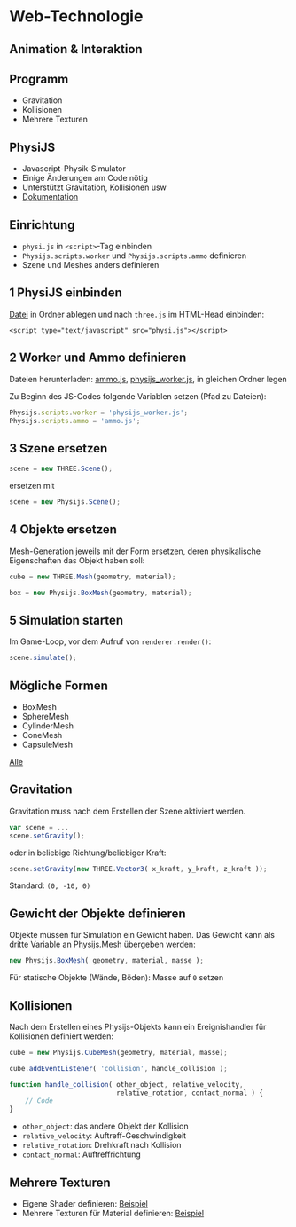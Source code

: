 # Web-Technologie

## Animation & Interaktion



## Programm

* Gravitation
* Kollisionen
* Mehrere Texturen



## PhysiJS

* Javascript-Physik-Simulator
* Einige Änderungen am Code nötig
* Unterstützt Gravitation, Kollisionen usw
* [Dokumentation](https://github.com/chandlerprall/Physijs/wiki)


## Einrichtung

* `physi.js` in `<script>`-Tag einbinden
* `Physijs.scripts.worker` und `Physijs.scripts.ammo` definieren
* Szene und Meshes anders definieren



## 1 PhysiJS einbinden

[Datei](https://raw.githubusercontent.com/chandlerprall/Physijs/master/physi.js) in Ordner ablegen und nach `three.js` im HTML-Head einbinden:

    <script type="text/javascript" src="physi.js"></script>


## 2 Worker und Ammo definieren

Dateien herunterladen: [ammo.js](https://raw.githubusercontent.com/kripken/ammo.js/master/builds/ammo.js), [physijs_worker.js](https://github.com/chandlerprall/Physijs/raw/master/physijs_worker.js), in gleichen Ordner legen

Zu Beginn des JS-Codes folgende Variablen setzen (Pfad zu Dateien):

```js
Physijs.scripts.worker = 'physijs_worker.js';
Physijs.scripts.ammo = 'ammo.js';
```


## 3 Szene ersetzen

```js
scene = new THREE.Scene();
```
 ersetzen mit

 ```js
scene = new Physijs.Scene();
 ```


## 4 Objekte ersetzen

Mesh-Generation jeweils mit der Form ersetzen, deren physikalische Eigenschaften das Objekt haben soll:

```js
cube = new THREE.Mesh(geometry, material);
```

```js
box = new Physijs.BoxMesh(geometry, material);
```


## 5 Simulation starten

Im Game-Loop, vor dem Aufruf von `renderer.render()`:

```js
scene.simulate();
```


## Mögliche Formen

* BoxMesh
* SphereMesh
* CylinderMesh
* ConeMesh
* CapsuleMesh

[Alle](https://github.com/chandlerprall/Physijs/wiki/Basic-Shapes)



## Gravitation

Gravitation muss nach dem Erstellen der Szene aktiviert werden.

```js
var scene = ...
scene.setGravity();
```

oder in beliebige Richtung/beliebiger Kraft:

```js
scene.setGravity(new THREE.Vector3( x_kraft, y_kraft, z_kraft ));
```

Standard: `(0, -10, 0)`


## Gewicht der Objekte definieren

Objekte müssen für Simulation ein Gewicht haben. Das Gewicht kann als dritte Variable an Physijs.Mesh übergeben werden:

```js
new Physijs.BoxMesh( geometry, material, masse );
```

Für statische Objekte (Wände, Böden): Masse auf `0` setzen



## Kollisionen

Nach dem Erstellen eines Physijs-Objekts kann ein Ereignishandler für Kollisionen definiert werden:

```js
cube = new Physijs.CubeMesh(geometry, material, masse);

cube.addEventListener( 'collision', handle_collision );

function handle_collision( other_object, relative_velocity,
                           relative_rotation, contact_normal ) {
    // Code
}
```

* `other_object`: das andere Objekt der Kollision
* `relative_velocity`: Auftreff-Geschwindigkeit
* `relative_rotation`: Drehkraft nach Kollision
* `contact_normal`: Auftreffrichtung



## Mehrere Texturen

* Eigene Shader definieren: [Beispiel](samples/shaders.html)
* Mehrere Texturen für Material definieren: [Beispiel](samples/10_intro.html)
